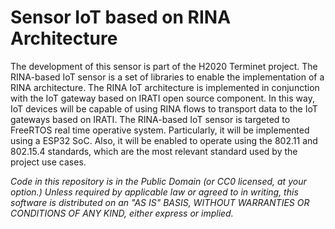 Sensor IoT based on RINA Architecture
====================

The development of this sensor is part of the H2020 Terminet project. The RINA-based IoT sensor is a set of libraries to enable the implementation of a RINA architecture. The RINA IoT architecture is implemented in conjunction with the IoT gateway based on IRATI open source component. In this way, IoT devices will be capable of using RINA flows to transport data to the IoT gateways based on IRATI. The RINA-based IoT sensor is targeted to FreeRTOS real time operative system. Particularly, it will be implemented using a ESP32 SoC. Also, it will be enabled to operate using the 802.11 and 802.15.4 standards, which are the most relevant standard used by the project use cases.


*Code in this repository is in the Public Domain (or CC0 licensed, at your option.)
Unless required by applicable law or agreed to in writing, this
software is distributed on an "AS IS" BASIS, WITHOUT WARRANTIES OR
CONDITIONS OF ANY KIND, either express or implied.*
